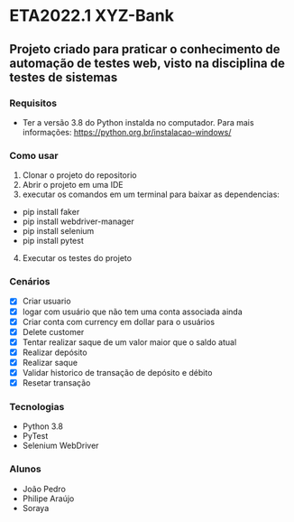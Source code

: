 # ETA2022.1 XYZ-Bank
## Projeto criado para praticar o conhecimento de automação de testes web, visto na disciplina de testes de sistemas

### Requisitos
- Ter a versão 3.8 do Python instalda no computador. Para mais informações: https://python.org.br/instalacao-windows/

### Como usar
1. Clonar o projeto do repositorio
2. Abrir o projeto em uma IDE
3. executar os comandos em um terminal para baixar as dependencias:
  - pip install faker
  - pip install webdriver-manager
  - pip install selenium         
  - pip install pytest    
4. Executar os testes do projeto

### Cenários
- [x] Criar usuario
- [x] logar com usuário que não tem uma conta associada ainda
- [x] Criar conta com currency em dollar para o usuários
- [x] Delete customer
- [x] Tentar realizar saque de um valor maior que o saldo atual
- [x] Realizar depósito
- [x] Realizar saque
- [x] Validar historico de transação de depósito e débito
- [x] Resetar transação

### Tecnologias
- Python 3.8
- PyTest
- Selenium WebDriver

### Alunos
- João Pedro
- Philipe Araújo
- Soraya
